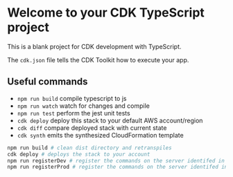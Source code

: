 # Welcome to your CDK TypeScript project

This is a blank project for CDK development with TypeScript.

The `cdk.json` file tells the CDK Toolkit how to execute your app.

## Useful commands

* `npm run build`   compile typescript to js
* `npm run watch`   watch for changes and compile
* `npm run test`    perform the jest unit tests
* `cdk deploy`      deploy this stack to your default AWS account/region
* `cdk diff`        compare deployed stack with current state
* `cdk synth`       emits the synthesized CloudFormation template

```sh
npm run build # clean dist directory and retranspiles
cdk deploy # deploys the stack to your account
npm run registerDev # register the commands on the server identifed in the devConfig
npm run registerProd # register the commands on the server identifed in the prodConfig
```
